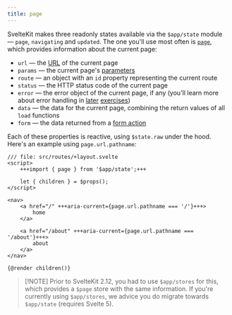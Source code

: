 ```yaml
---
title: page
---
```


SvelteKit makes three readonly states available via the `$app/state` module — `page`, `navigating` and `updated`. The one you'll use most often is [`page`](/docs/kit/@sveltejs-kit#Page), which provides information about the current page:

- `url` — the [URL](https://developer.mozilla.org/en-US/docs/Web/API/URL) of the current page
- `params` — the current page's [parameters](params)
- `route` — an object with an `id` property representing the current route
- `status` — the HTTP status code of the current page
- `error` — the error object of the current page, if any (you'll learn more about error handling in [later](error-basics) [exercises](handleerror))
- `data` — the data for the current page, combining the return values of all `load` functions
- `form` — the data returned from a [form action](the-form-element)

Each of these properties is reactive, using `$state.raw` under the hood. Here's an example using `page.url.pathname`:

```svelte
/// file: src/routes/+layout.svelte
<script>
	+++import { page } from '$app/state';+++

	let { children } = $props();
</script>

<nav>
	<a href="/" +++aria-current={page.url.pathname === '/'}+++>
		home
	</a>

	<a href="/about" +++aria-current={page.url.pathname === '/about'}+++>
		about
	</a>
</nav>

{@render children()}
```

> [!NOTE] Prior to SvelteKit 2.12, you had to use `$app/stores` for this, which provides a `$page` store with the same information. If you're currently using `$app/stores`, we advice you do migrate towards `$app/state` (requires Svelte 5).
